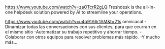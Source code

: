 https://www.youtube.com/watch?v=zaOTcrR2gLQ
Freshdesk is the all-in-one helpdesk solution powered by AI to streamline your operations.

https://www.youtube.com/watch?v=u4q91A6r1AM&t=21s  omnicacal
-Dinamizar todas las conversaciones con sus clientes, para que ocurran en el mismo sitio
-Automatizar su trabajo repetitivo y ahorrar tiempo.
-Colaborar con otros equipos para resolver problemas más rápido.
-Y mucho más...
